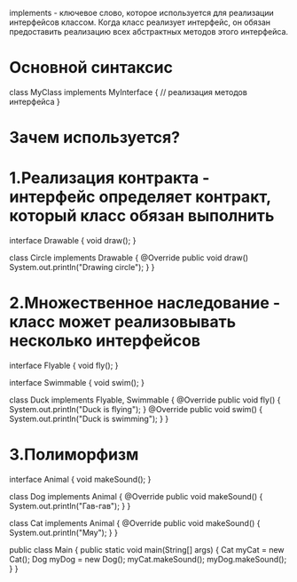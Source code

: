implements - ключевое слово, которое используется для реализации интерфейсов классом. Когда класс реализует интерфейс, он обязан предоставить реализацию всех абстрактных методов этого интерфейса.

# Основной синтаксис
class MyClass implements MyInterface {
	// реализация методов интерфейса
}


# Зачем используется?
# 1.Реализация контракта - интерфейс определяет контракт, который класс обязан выполнить
interface Drawable {
	void draw();
}

class Circle implements Drawable {
	@Override
	public void draw() 
		System.out.println("Drawing circle");
	}
}

# 2.Множественное наследование - класс может реализовывать несколько интерфейсов
interface Flyable {
	void fly();
}

interface Swimmable {
	void swim();
}

class Duck implements Flyable, Swimmable {
	@Override
	public void fly() {
		System.out.println("Duck is flying");
	}
	@Override
	public void swim() {
		System.out.println("Duck is swimming");
	}
}

# 3.Полиморфизм
interface Animal {
	void makeSound();
}

class Dog implements Animal {
	@Override
	public void makeSound() {
		System.out.println("Гав-гав");
	}
}

class Cat implements Animal {
	@Override
	public void makeSound() {
		System.out.println("Мяу");
	}
}

public class Main {
	public static void main(String[] args) {
		Cat myCat = new Cat();
		Dog myDog = new Dog();
		myCat.makeSound();
		myDog.makeSound();
	}
}